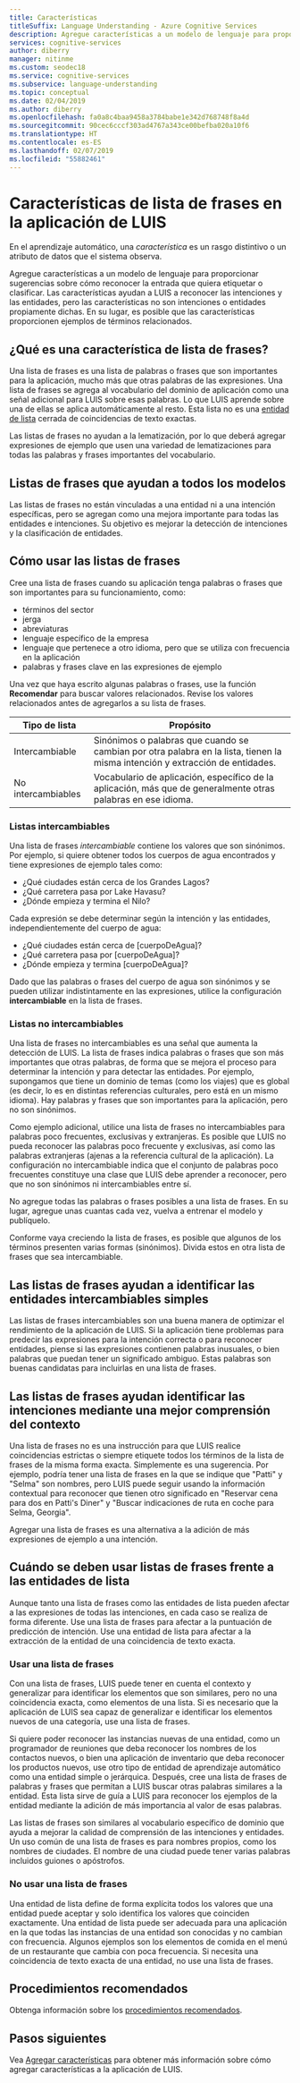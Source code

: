 ```yaml
---
title: Características
titleSuffix: Language Understanding - Azure Cognitive Services
description: Agregue características a un modelo de lenguaje para proporcionar sugerencias sobre cómo reconocer la entrada que quiera etiquetar o clasificar.
services: cognitive-services
author: diberry
manager: nitinme
ms.custom: seodec18
ms.service: cognitive-services
ms.subservice: language-understanding
ms.topic: conceptual
ms.date: 02/04/2019
ms.author: diberry
ms.openlocfilehash: fa0a8c4baa9458a3784babe1e342d768748f8a4d
ms.sourcegitcommit: 90cec6cccf303ad4767a343ce00befba020a10f6
ms.translationtype: HT
ms.contentlocale: es-ES
ms.lasthandoff: 02/07/2019
ms.locfileid: "55882461"
---
```

# <a name="phrase-list-features-in-your-luis-app"></a>Características de lista de frases en la aplicación de LUIS

En el aprendizaje automático, una *característica* es un rasgo distintivo o un atributo de datos que el sistema observa. 

Agregue características a un modelo de lenguaje para proporcionar sugerencias sobre cómo reconocer la entrada que quiera etiquetar o clasificar. Las características ayudan a LUIS a reconocer las intenciones y las entidades, pero las características no son intenciones o entidades propiamente dichas. En su lugar, es posible que las características proporcionen ejemplos de términos relacionados.  

## <a name="what-is-a-phrase-list-feature"></a>¿Qué es una característica de lista de frases?
Una lista de frases es una lista de palabras o frases que son importantes para la aplicación, mucho más que otras palabras de las expresiones. Una lista de frases se agrega al vocabulario del dominio de aplicación como una señal adicional para LUIS sobre esas palabras. Lo que LUIS aprende sobre una de ellas se aplica automáticamente al resto. Esta lista no es una [entidad de lista](luis-concept-entity-types.md#types-of-entities) cerrada de coincidencias de texto exactas.

Las listas de frases no ayudan a la lematización, por lo que deberá agregar expresiones de ejemplo que usen una variedad de lematizaciones para todas las palabras y frases importantes del vocabulario.

## <a name="phrase-lists-help-all-models"></a>Listas de frases que ayudan a todos los modelos

Las listas de frases no están vinculadas a una entidad ni a una intención específicas, pero se agregan como una mejora importante para todas las entidades e intenciones. Su objetivo es mejorar la detección de intenciones y la clasificación de entidades.

## <a name="how-to-use-phrase-lists"></a>Cómo usar las listas de frases

Cree una lista de frases cuando su aplicación tenga palabras o frases que son importantes para su funcionamiento, como:

* términos del sector
* jerga
* abreviaturas
* lenguaje específico de la empresa
* lenguaje que pertenece a otro idioma, pero que se utiliza con frecuencia en la aplicación
* palabras y frases clave en las expresiones de ejemplo

Una vez que haya escrito algunas palabras o frases, use la función **Recomendar** para buscar valores relacionados. Revise los valores relacionados antes de agregarlos a su lista de frases.

|Tipo de lista|Propósito|
|--|--|
|Intercambiable|Sinónimos o palabras que cuando se cambian por otra palabra en la lista, tienen la misma intención y extracción de entidades.|
|No intercambiables|Vocabulario de aplicación, específico de la aplicación, más que de generalmente otras palabras en ese idioma.|

### <a name="interchangeable-lists"></a>Listas intercambiables

Una lista de frases *intercambiable* contiene los valores que son sinónimos. Por ejemplo, si quiere obtener todos los cuerpos de agua encontrados y tiene expresiones de ejemplo tales como: 

* ¿Qué ciudades están cerca de los Grandes Lagos? 
* ¿Qué carretera pasa por Lake Havasu?
* ¿Dónde empieza y termina el Nilo? 

Cada expresión se debe determinar según la intención y las entidades, independientemente del cuerpo de agua: 

* ¿Qué ciudades están cerca de [cuerpoDeAgua]?
* ¿Qué carretera pasa por [cuerpoDeAgua]?
* ¿Dónde empieza y termina [cuerpoDeAgua]? 

Dado que las palabras o frases del cuerpo de agua son sinónimos y se pueden utilizar indistintamente en las expresiones, utilice la configuración **intercambiable** en la lista de frases. 

### <a name="non-interchangeable-lists"></a>Listas no intercambiables

Una lista de frases no intercambiables es una señal que aumenta la detección de LUIS. La lista de frases indica palabras o frases que son más importantes que otras palabras, de forma que se mejora el proceso para determinar la intención y para detectar las entidades. Por ejemplo, supongamos que tiene un dominio de temas (como los viajes) que es global (es decir, lo es en distintas referencias culturales, pero está en un mismo idioma). Hay palabras y frases que son importantes para la aplicación, pero no son sinónimos. 

Como ejemplo adicional, utilice una lista de frases no intercambiables para palabras poco frecuentes, exclusivas y extranjeras. Es posible que LUIS no pueda reconocer las palabras poco frecuente y exclusivas, así como las palabras extranjeras (ajenas a la referencia cultural de la aplicación). La configuración no intercambiable indica que el conjunto de palabras poco frecuentes constituye una clase que LUIS debe aprender a reconocer, pero que no son sinónimos ni intercambiables entre sí.

No agregue todas las palabras o frases posibles a una lista de frases. En su lugar, agregue unas cuantas cada vez, vuelva a entrenar el modelo y publíquelo. 

Conforme vaya creciendo la lista de frases, es posible que algunos de los términos presenten varias formas (sinónimos). Divida estos en otra lista de frases que sea intercambiable. 

<a name="phrase-lists-help-identify-simple-exchangeable-entities"></a>

## <a name="phrase-lists-help-identify-simple-interchangeable-entities"></a>Las listas de frases ayudan a identificar las entidades intercambiables simples
Las listas de frases intercambiables son una buena manera de optimizar el rendimiento de la aplicación de LUIS. Si la aplicación tiene problemas para predecir las expresiones para la intención correcta o para reconocer entidades, piense si las expresiones contienen palabras inusuales, o bien palabras que puedan tener un significado ambiguo. Estas palabras son buenas candidatas para incluirlas en una lista de frases.

## <a name="phrase-lists-help-identify-intents-by-better-understanding-context"></a>Las listas de frases ayudan identificar las intenciones mediante una mejor comprensión del contexto
Una lista de frases no es una instrucción para que LUIS realice coincidencias estrictas o siempre etiquete todos los términos de la lista de frases de la misma forma exacta. Simplemente es una sugerencia. Por ejemplo, podría tener una lista de frases en la que se indique que "Patti" y "Selma" son nombres, pero LUIS puede seguir usando la información contextual para reconocer que tienen otro significado en "Reservar cena para dos en Patti's Diner" y "Buscar indicaciones de ruta en coche para Selma, Georgia". 

Agregar una lista de frases es una alternativa a la adición de más expresiones de ejemplo a una intención. 

## <a name="when-to-use-phrase-lists-versus-list-entities"></a>Cuándo se deben usar listas de frases frente a las entidades de lista
Aunque tanto una lista de frases como las entidades de lista pueden afectar a las expresiones de todas las intenciones, en cada caso se realiza de forma diferente. Use una lista de frases para afectar a la puntuación de predicción de intención. Use una entidad de lista para afectar a la extracción de la entidad de una coincidencia de texto exacta. 

### <a name="use-a-phrase-list"></a>Usar una lista de frases
Con una lista de frases, LUIS puede tener en cuenta el contexto y generalizar para identificar los elementos que son similares, pero no una coincidencia exacta, como elementos de una lista. Si es necesario que la aplicación de LUIS sea capaz de generalizar e identificar los elementos nuevos de una categoría, use una lista de frases. 

Si quiere poder reconocer las instancias nuevas de una entidad, como un programador de reuniones que deba reconocer los nombres de los contactos nuevos, o bien una aplicación de inventario que deba reconocer los productos nuevos, use otro tipo de entidad de aprendizaje automático como una entidad simple o jerárquica. Después, cree una lista de frases de palabras y frases que permitan a LUIS buscar otras palabras similares a la entidad. Esta lista sirve de guía a LUIS para reconocer los ejemplos de la entidad mediante la adición de más importancia al valor de esas palabras. 

Las listas de frases son similares al vocabulario específico de dominio que ayuda a mejorar la calidad de comprensión de las intenciones y entidades. Un uso común de una lista de frases es para nombres propios, como los nombres de ciudades. El nombre de una ciudad puede tener varias palabras incluidos guiones o apóstrofos.
 
### <a name="dont-use-a-phrase-list"></a>No usar una lista de frases 
Una entidad de lista define de forma explícita todos los valores que una entidad puede aceptar y solo identifica los valores que coinciden exactamente. Una entidad de lista puede ser adecuada para una aplicación en la que todas las instancias de una entidad son conocidas y no cambian con frecuencia. Algunos ejemplos son los elementos de comida en el menú de un restaurante que cambia con poca frecuencia. Si necesita una coincidencia de texto exacta de una entidad, no use una lista de frases. 

## <a name="best-practices"></a>Procedimientos recomendados
Obtenga información sobre los [procedimientos recomendados](luis-concept-best-practices.md).

## <a name="next-steps"></a>Pasos siguientes

Vea [Agregar características](luis-how-to-add-features.md) para obtener más información sobre cómo agregar características a la aplicación de LUIS.
